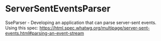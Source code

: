 # ServerSentEventsParser
SseParser - Developing an application that can parse server-sent events. Using this spec: https://html.spec.whatwg.org/multipage/server-sent-events.html#parsing-an-event-stream
